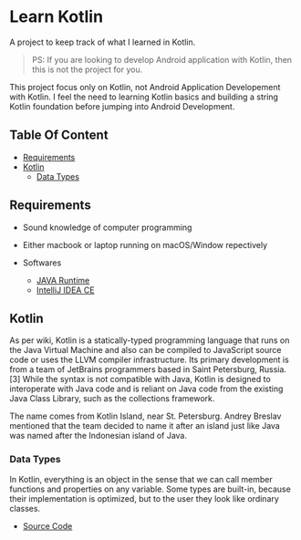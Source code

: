 # Learn Kotlin 

A project to keep track of what I learned in Kotlin.

> PS: If you are looking to develop Android application with Kotlin, then this is not the project for you.  

This project focus only on Kotlin, not Android Application Developement with Kotlin. I feel the need to learning Kotlin basics and building a string Kotlin foundation before jumping into Android Development.

## Table Of Content

-	[Requirements](#requirement)
- 	[Kotlin](#kotlin)
	-	[Data Types](#data-types)
	

## Requirements
-	Sound knowledge of computer programming
-	Either macbook or laptop running on macOS/Window repectively

- Softwares
	- [JAVA Runtime](http://www.oracle.com/technetwork/java/javase/downloads/jre8-downloads-2133155.html)
	- [IntelliJ IDEA CE](https://www.jetbrains.com/idea/download/)
	
## Kotlin
	
As per wiki, Kotlin is a statically-typed programming language that runs on the Java Virtual Machine and also can be compiled to JavaScript source code or uses the LLVM compiler infrastructure. Its primary development is from a team of JetBrains programmers based in Saint Petersburg, Russia.[3] While the syntax is not compatible with Java, Kotlin is designed to interoperate with Java code and is reliant on Java code from the existing Java Class Library, such as the collections framework.

The name comes from Kotlin Island, near St. Petersburg. Andrey Breslav mentioned that the team decided to name it after an island just like Java was named after the Indonesian island of Java.

### Data Types

In Kotlin, everything is an object in the sense that we can call member functions and properties on any variable. Some types are built-in, because their implementation is optimized, but to the user they look like ordinary classes.

- [Source Code](/src/DataTypes.kt)
	

